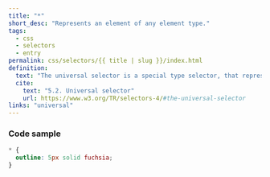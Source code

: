 ```yaml
---
title: "*"
short_desc: "Represents an element of any element type."
tags:
  - css
  - selectors
  - entry
permalink: css/selectors/{{ title | slug }}/index.html
definition:
  text: "The universal selector is a special type selector, that represents an element of any element type."
  cite:
    text: "5.2. Universal selector"
    url: https://www.w3.org/TR/selectors-4/#the-universal-selector
links: "universal"
---
```


<h3><span>Code sample</span></h3>

```css
* {
  outline: 5px solid fuchsia;
}
```
